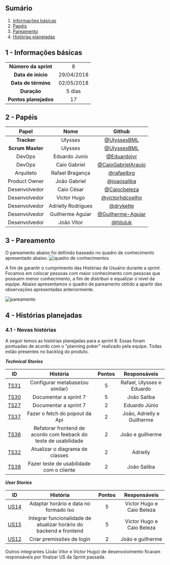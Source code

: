 ## Sumário

1. [Informações básicas](#1---informações-básicas)
1. [Papéis](#2---papéis)
1. [Pareamento](#3---pareamento)
1. [Histórias planejadas](#4---histórias-planejadas)


## 1 - Informações básicas

| | |
|:--:|:--:|
|**Número da sprint**|8|
|**Data de início**|29/04/2018|
|**Data de término**|02/05/2018|
|**Duração**|5 dias|
|**Pontos planejados**|17|

## 2 - Papéis

|Papel|Nome|Github|
|:---:|:--:|:--:|
|**Tracker**|Ulysses|[@UlyssesBML]()|
|**Scrum Master**|Ulysses|[@UlyssesBML]()|
|DevOps|Eduardo Junio|[@Eduardojvr](https://github.com/Eduardojvr)|
|DevOps|Caio Gabriel|[@CaioGabrielAraujo]()|
|Arquiteto|Rafael Bragança|[@rafaelbrg](https://github.com/rafaelbrg)|
|Product Owner|João Gabriel|[@joaosaliba]()|
|Desenvolvedor|Caio César|[@Caiocbeleza]()|
|Desenvolvedor|Victor Hugo|[@victorhdcoelho]()|
|Desenvolvedor|Adrielly Rodrigues|[@drykette]()|
|Desenvolvedor|Guilherme Aguiar|[@Guilherme-Aguiar]()|
|Desenvolvedor|João Vitor|[@hiluluk]()|

## 3 - Pareamento

O pareamento abaixo foi definido baseado no quadro de conhecimento apresentado abaixo.
![quadro de conhecimentos](https://github.com/fga-gpp-mds/2018.1_Gerencia_mais/blob/is147_Sprint_7/docs/documentos/imagens/Sprint7/conhecimento_s7.png)

A fim de garantir o cumprimento das Histórias de Usuário durante a *sprint*. Focamos em colocar pessoas com maior conhecimento com pessoas que possuem menor conhecimento, a fim de distribuir e equalizar o nível da equipe. Abaixo apresentamos o quadro de pareamento obtido a apartir das observações apresentadas anteriormente.

![pareamento](https://github.com/fga-gpp-mds/2018.1_Gerencia_mais/blob/is147_Sprint_7/docs/documentos/imagens/Sprint7/pareamento_s6.png)

## 4 - Histórias planejadas

### 4.1 - Novas histórias

A seguir temos as histórias planejadas para a *sprint* 8. Essas foram pontuadas de acordo com o "planning poker" realizado pela equipe. Todas estão presentes no backlog do produto.

  ***Technical Stories***

|ID|História|Pontos|Responsáveis|
|:-:|:-----:|:----:|:----------:|
|[TS31](https://github.com/fga-gpp-mds/2018.1_gerencia_mais/issues/151)|Configurar metabase(ou similar)|5|Rafael, Ulysses e Eduardo|
|[TS30](https://github.com/fga-gpp-mds/2018.1_Gerencia_mais/pull/147)|Documentar a sprint 7|5|João Saliba|
|[TS27](https://github.com/fga-gpp-mds/2018.1_gerencia_mais/issues/144)|Documentar a sprint 7|2|Eduardo Júnio|
|[TS37](https://github.com/fga-gpp-mds/2018.1_gerencia_mais/issues/136)|Fazer o fetch do popout da Api|2|João, Adrielly e Guilherme|
|[TS36](https://github.com/fga-gpp-mds/2018.1_gerencia_mais/issues/155)|Refatorar frontend de acordo com feeback do teste de usabilidade|2|João e guilherme|
|[TS32](https://github.com/fga-gpp-mds/2018.1_gerencia_mais/issues/152)|Atualizar o diagrama de classes|2|Adrielly|
|[TS38](https://github.com/fga-gpp-mds/2018.1_gerencia_mais/issues/153)|Fazer teste de usabilidade com o cliente|2|João Saliba|


  ***User Stories***

|ID|História|Pontos|Responsáveis|
|:-:|:-----:|:----:|:----------:|
|[US14](https://github.com/fga-gpp-mds/2018.1_gerencia_mais/issues/158)|Adaptar horário e data no formado iso|5|Victor Hugo e Caio Beleza|
|[US15](https://github.com/fga-gpp-mds/2018.1_gerencia_mais/issues/159)|Integrar funcionalidade de atualizar horário do backend e frontend|5|Victor Hugo e Caio Beleza|
|[US12](https://github.com/fga-gpp-mds/2018.1_gerencia_mais/issues/156)|Criar premissões de login|2|João e guilherme|

Outros integrantes (João Vitor e Victor Hugo) de desenvolvimento ficaram responsáveis por finalzar US da Sprint passada.
